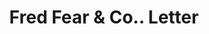 ---
doi: 10.7916/D8QC1FKQ
date_other: '1933'
date_other_textual: '1933'
form: correspondence
genre:
- Letters (correspondence)
name:
- Fred Fear & Co.
object_in_context_url: https://biggert.cul.columbia.edu/items/view/ave_biggert_00853
subject_hierarchical_geographic:
- New York, New York, United States
subject_name:
- Fred Fear & Co.
title: Fred Fear & Co.. Letter
sort_title: Fred Fear & Co.. Letter
call_number: ave_biggert_00853
coordinates:
- 40.69277777777778,-73.99027777777778
pid: ave_biggert_00853
identifiers: ave_biggert_00853
permalink: /biggert/ave_biggert_00853/
layout: iiif-image-page
---
